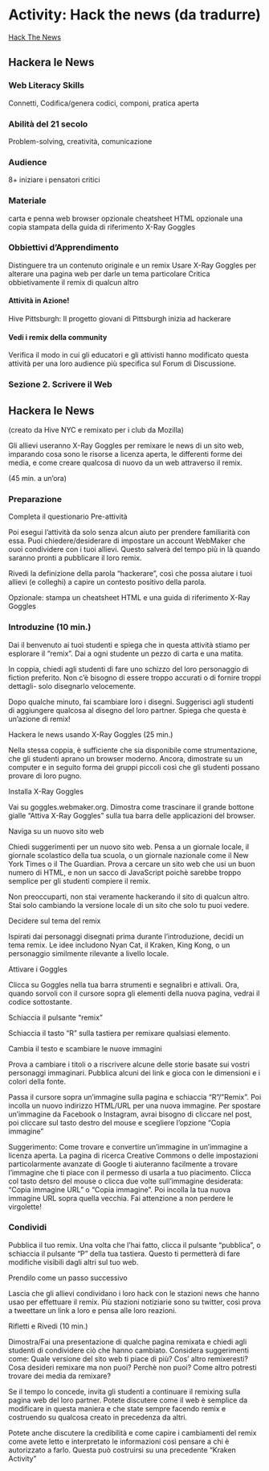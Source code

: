 # Activity: Hack the news (da tradurre)

[Hack The News](https://mozilla.github.io/mozilla-club-activity-hack-the-news/#en)

## Hackera le News

### Web Literacy Skills
Connetti, Codifica/genera codici, componi, pratica aperta

### Abilità del 21 secolo
Problem-solving, creatività, comunicazione

### Audience
8+
iniziare i pensatori critici

### Materiale

carta e penna
web browser
opzionale cheatsheet HTML
opzionale una copia stampata della guida di riferimento X-Ray Goggles

### Obbiettivi d’Apprendimento

Distinguere tra un contenuto originale e un remix
Usare X-Ray Goggles per alterare una pagina web per darle un tema particolare
Critica obbietivamente il remix di qualcun altro

#### Attività in Azione!
Hive Pittsburgh: Il progetto giovani di Pittsburgh inizia ad hackerare

#### Vedi i remix della community
Verifica il modo in cui gli educatori e gli attivisti hanno modificato questa attività per una loro audience più specifica sul Forum di Discussione.

### Sezione 2. Scrivere il Web

## Hackera le News
(creato da Hive NYC e remixato per i club da Mozilla)

Gli allievi useranno X-Ray Goggles per remixare le news di un sito web, imparando cosa sono le risorse a licenza aperta, le differenti forme dei media, e come creare qualcosa di nuovo da un web attraverso il remix.

(45 min. a un’ora)

### Preparazione
Completa il questionario Pre-attività

Poi esegui l’attività da solo senza alcun aiuto per prendere familiarità con essa.
Puoi chiedere/desiderare di impostare un account WebMaker che ouoi condividere con i tuoi allievi. Questo salverà del tempo più in là quando saranno pronti a pubblicare il loro remix.

Rivedi la definizione della parola “hackerare”, così che possa aiutare i tuoi allievi (e colleghi) a capire un contesto positivo della parola.

Opzionale: stampa un cheatsheet HTML e una guida di riferimento X-Ray Goggles

### Introduzine (10 min.)

Dai il benvenuto ai tuoi studenti e spiega che in questa attività stiamo per esplorare il “remix”. Dai a ogni studente un pezzo di carta e una matita.

In coppia, chiedi agli studenti di fare uno schizzo del loro personaggio di fiction preferito. Non c’è bisogno di essere troppo accurati o di fornire troppi dettagli- solo disegnarlo velocemente.

Dopo qualche minuto, fai scambiare loro i disegni. Suggerisci agli studenti di aggiungere qualcosa al disegno del loro partner. Spiega che questa è un’azione di remix!

Hackera le news usando X-Ray Goggles (25 min.)

Nella stessa coppia, è sufficiente che sia disponibile come strumentazione, che gli studenti aprano un browser moderno. Ancora, dimostrate su un computer e in seguito forma dei gruppi piccoli così che gli studenti possano provare di loro pugno.

Installa X-Ray Goggles

Vai su goggles.webmaker.org. Dimostra come trascinare il grande bottone gialle “Attiva X-Ray Goggles” sulla tua barra delle applicazioni del browser.

Naviga su un nuovo sito web

Chiedi suggerimenti per un nuovo sito web. Pensa a un giornale locale, il giornale scolastico della tua scuola, o un giornale nazionale come il New York Times o il The Guardian. Prova a cercare un sito web che usi un buon numero di HTML, e non un sacco di JavaScript poichè sarebbe troppo semplice per gli studenti compiere il remix.

Non preoccuparti, non stai veramente hackerando il sito di qualcun altro. Stai solo cambiando la versione locale di un sito che solo tu puoi vedere.

Decidere sul tema del remix

Ispirati dai personaggi disegnati prima durante l’introduzione, decidi un tema remix. Le idee includono Nyan Cat, il Kraken, King Kong, o un personaggio similmente rilevante a livello locale.

Attivare i Goggles

Clicca su Goggles nella tua barra strumenti e segnalibri e attivali. Ora, quando sorvoli con il cursore sopra gli elementi della nuova pagina, vedrai il codice sottostante.

Schiaccia il pulsante “remix”

Schiaccia il tasto “R” sulla tastiera per remixare qualsiasi elemento.

Cambia il testo e scambiare le nuove immagini

Prova a cambiare i titoli o a riscrivere alcune delle storie basate sui vostri personaggi immaginari. Pubblica alcuni dei link e gioca con le dimensioni e i colori della fonte.

Passa il cursore sopra un’immagine sulla pagina e schiaccia “R”/”Remix”. Poi incolla un nuovo indirizzo HTML/URL per una nuova immagine. Per spostare un’immagine da Facebook o Instagram, avrai bisogno di cliccare nel post, poi cliccare sul tasto destro del mouse e scegliere l’opzione “Copia immagine”

Suggerimento: Come trovare e convertire un’immagine in un’immagine a licenza aperta. La pagina di ricerca Creative Commons o delle impostazioni particolarmente avanzate di Google ti aiuteranno facilmente a trovare l’immagine che ti piace con il permesso di usarla a tuo piacimento. Clicca col tasto detsro del mouse o clicca due volte sull’immagine desiderata: “Copia immagine URL” o “Copia immagine”. Poi incolla la tua nuova immagine URL sopra quella vecchia. Fai attenzione a non perdere le virgolette!

### Condividi

Pubblica il tuo remix. Una volta che l’hai fatto, clicca il pulsante “pubblica”, o schiaccia il pulsante “P” della tua tastiera. Questo ti permetterà di fare modifiche visibili dagli altri sul tuo web.

Prendilo come un passo successivo

Lascia che gli allievi condividano i loro hack con le stazioni news che hanno usao per effettuare il remix. Più stazioni notiziarie sono su twitter, così prova a tweettare un link a loro e pensa alle loro reazioni.

Rifletti e Rivedi (10 min.)

Dimostra/Fai una presentazione di qualche pagina remixata e chiedi agli studenti di condividere ciò che hanno cambiato. Considera suggerimenti come:
Quale versione del sito web ti piace di più?
Cos’ altro remixeresti? Cosa desideri remixare ma non puoi? Perchè non puoi?
Come altro potresti trovare dei media da remixare?

Se il tempo lo concede, invita gli studenti a continuare il remixing sulla pagina web del loro partner. Potete discutere come il web è semplice da modificare in questa maniera e che state sempre facendo remix e costruendo su qualcosa creato in precedenza da altri.

Potete anche discutere la credibilità e come capire i cambiamenti del remix come avete letto e interpretato le informazioni così pensare a chi è autorizzato a farlo. Questa può costruirsi su una precedente “Kraken Activity” 

